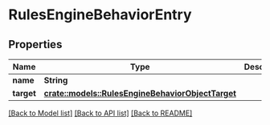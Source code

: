 # RulesEngineBehaviorEntry

## Properties

Name | Type | Description | Notes
------------ | ------------- | ------------- | -------------
**name** | **String** |  | 
**target** | [**crate::models::RulesEngineBehaviorObjectTarget**](RulesEngineBehaviorObject_target.md) |  | 

[[Back to Model list]](../README.md#documentation-for-models) [[Back to API list]](../README.md#documentation-for-api-endpoints) [[Back to README]](../README.md)


